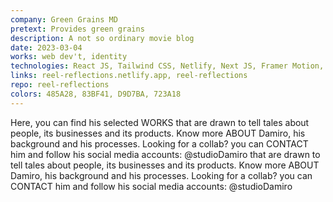 ```yaml
---
company: Green Grains MD
pretext: Provides green grains
description: A not so ordinary movie blog
date: 2023-03-04
works: web dev't, identity
technologies: React JS, Tailwind CSS, Netlify, Next JS, Framer Motion, NPM, Node JS
links: reel-reflections.netlify.app, reel-reflections
repo: reel-reflections
colors: 485A28, 83BF41, D9D7BA, 723A18
---
```


Here, you can find his selected <MdxButton href='/works'>WORKS</MdxButton> that are drawn to tell tales about people, its businesses and its products. Know more <MdxButton href='/about'>ABOUT</MdxButton> Damiro, his background and his processes. Looking for a collab? you can <MdxButton href='/contact'>CONTACT</MdxButton> him and follow his social media accounts: @studioDamiro that are drawn to tell tales about people, its businesses and its products. Know more <MdxButton href='/about'>ABOUT</MdxButton> Damiro, his background and his processes. Looking for a collab? you can <MdxButton href='/contact'>CONTACT</MdxButton> him and follow his social media accounts: @studioDamiro
